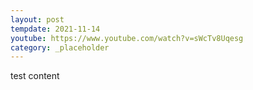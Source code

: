 ```yaml
---
layout: post
tempdate: 2021-11-14
youtube: https://www.youtube.com/watch?v=sWcTv8Uqesg
category: _placeholder
---
```

test content